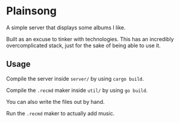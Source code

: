 # Plainsong

A simple server that displays some albums I like.

Built as an excuse to tinker with technologies. This has an incredibly overcomplicated stack,
just for the sake of being able to use it.

## Usage

Compile the server inside `server/` by using `cargo build`.

Compile the `.recmd` maker inside `util/` by using `go build`.

You can also write the files out by hand.

Run the `.recmd` maker to actually add music.